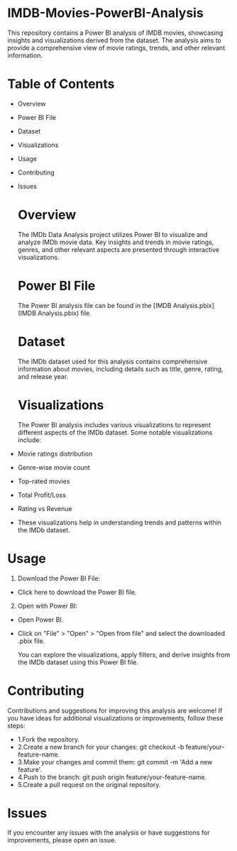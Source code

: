 # IMDB-Movies-PowerBI-Analysis

This repository contains a Power BI analysis of IMDB movies, showcasing insights and visualizations derived from the dataset. 
The analysis aims to provide a comprehensive view of movie ratings, trends, and other relevant information.

# Table of Contents

- Overview
- Power BI File
- Dataset
- Visualizations
- Usage
- Contributing
- Issues

  # Overview

  The IMDb Data Analysis project utilizes Power BI to visualize and analyze IMDb movie data.
  Key insights and trends in movie ratings, genres, and other relevant aspects are presented through interactive visualizations.

  # Power BI File

  The Power BI analysis file can be found in the  [IMDB Analysis.pbix](IMDB Analysis.pbix) file.

   # Dataset

  The IMDb dataset used for this analysis contains comprehensive information about movies, including details such as title, genre, rating, and release year.
  
  # Visualizations

  The Power BI analysis includes various visualizations to represent different aspects of the IMDb dataset. Some notable visualizations include:

-  Movie ratings distribution
-  Genre-wise movie count
-  Top-rated movies
-  Total Profit/Loss
-  Rating vs Revenue
-  These visualizations help in understanding trends and patterns within the IMDb dataset.


  # Usage

 1. Download the Power BI File:

- Click here to download the Power BI file.

 2. Open with Power BI:

- Open Power BI.
- Click on "File" > "Open" > "Open from file" and select the downloaded .pbix file.

  You can explore the visualizations, apply filters, and derive insights from the IMDb dataset using this Power BI file.

# Contributing

Contributions and suggestions for improving this analysis are welcome! If you have ideas for additional visualizations or improvements, follow these steps:

- 1.Fork the repository.
- 2.Create a new branch for your changes: git checkout -b feature/your-feature-name.
- 3.Make your changes and commit them: git commit -m 'Add a new feature'.
- 4.Push to the branch: git push origin feature/your-feature-name.
- 5.Create a pull request on the original repository.


# Issues

If you encounter any issues with the analysis or have suggestions for improvements, please open an issue.

